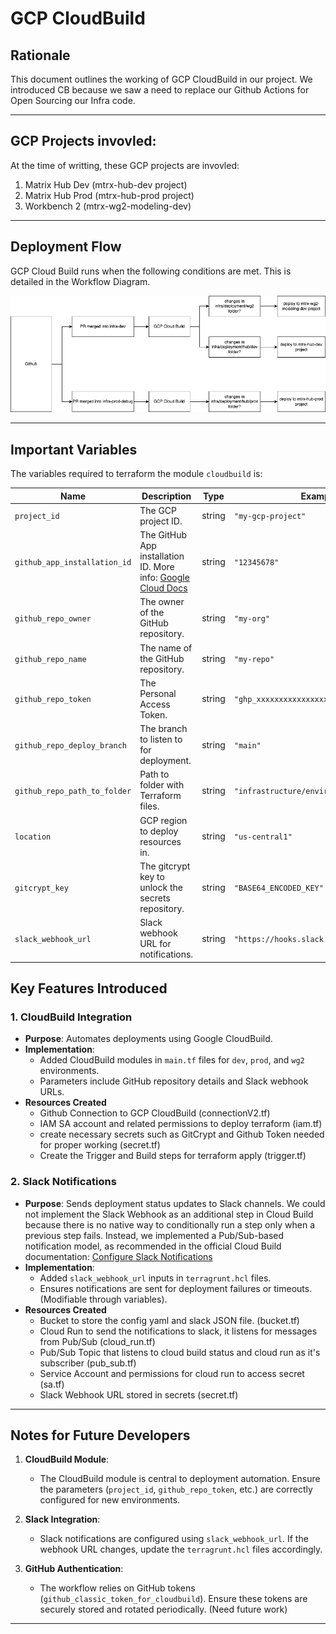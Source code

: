 # GCP CloudBuild

## Rationale

This document outlines the working of GCP CloudBuild in our project. We introduced CB because we saw a need to replace our Github Actions for Open Sourcing our Infra code.

---

## GCP Projects invovled:

At the time of writting, these GCP projects are invovled:

1. Matrix Hub Dev (mtrx-hub-dev project)
2. Matrix Hub Prod (mtrx-hub-prod project)
3. Workbench 2 (mtrx-wg2-modeling-dev)

---

## Deployment Flow

GCP Cloud Build runs when the following conditions are met. This is detailed in the Workflow Diagram.

![alt text](./assets/gcp_cloud_build_deployment_workflow.png "GCP CloudBuild Deployment Flow")

---

## Important Variables

The variables required to terraform the module `cloudbuild` is:

| Name                         | Description                                                                                                                                                                                                                      | Type   | Example                                 |
|------------------------------|----------------------------------------------------------------------------------------------------------------------------------------------------------------------------------------------------------------------------------|--------|----------------------------------------|
| `project_id`                 | The GCP project ID.                                                                                                                                                                                                              | string | `"my-gcp-project"`                      |
| `github_app_installation_id`| The GitHub App installation ID. More info: [Google Cloud Docs](https://cloud.google.com/build/docs/automating-builds/github/connect-repo-github?generation=2nd-gen)                                                               | string | `"12345678"`                            |
| `github_repo_owner`          | The owner of the GitHub repository.                                                                                                                                                                                              | string | `"my-org"`                              |
| `github_repo_name`           | The name of the GitHub repository.                                                                                                                                                                                               | string | `"my-repo"`                             |
| `github_repo_token`          | The Personal Access Token.                                                                                                                                                                                                       | string | `"ghp_xxxxxxxxxxxxxxxxxxxxxx"`          |
| `github_repo_deploy_branch`  | The branch to listen to for deployment.                                                                                                                                                                                          | string | `"main"`                                |
| `github_repo_path_to_folder` | Path to folder with Terraform files.                                                                                                                                                                                             | string | `"infrastructure/environments/prod"`    |
| `location`                   | GCP region to deploy resources in.                                                                                                                                                                                               | string | `"us-central1"`                         |
| `gitcrypt_key`               | The gitcrypt key to unlock the secrets repository.                                                                                                                                                                               | string | `"BASE64_ENCODED_KEY"`                  |
| `slack_webhook_url`          | Slack webhook URL for notifications.                                                                                                                                                                                             | string | `"https://hooks.slack.com/services/..."`|

## Key Features Introduced

### 1. **CloudBuild Integration**
- **Purpose**: Automates deployments using Google CloudBuild.
- **Implementation**:
  - Added CloudBuild modules in `main.tf` files for `dev`, `prod`, and `wg2` environments.
  - Parameters include GitHub repository details and Slack webhook URLs.
- **Resources Created**
  - Github Connection to GCP CloudBuild (connectionV2.tf)
  - IAM SA account and related permissions to deploy terraform (iam.tf)
  - create necessary secrets such as GitCrypt and Github Token needed for proper working (secret.tf)
  - Create the Trigger and Build steps for terraform apply (trigger.tf)

### 2. **Slack Notifications**
- **Purpose**: Sends deployment status updates to Slack channels.
We could not implement the Slack Webhook as an additional step in Cloud Build because there is no native way to conditionally run a step only when a previous step fails. Instead, we implemented a Pub/Sub-based notification model, as recommended in the official Cloud Build documentation: [Configure Slack Notifications](https://cloud.google.com/build/docs/configuring-notifications/configure-slack)
- **Implementation**:
  - Added `slack_webhook_url` inputs in `terragrunt.hcl` files.
  - Ensures notifications are sent for deployment failures or timeouts. (Modifiable through variables).
- **Resources Created**
  - Bucket to store the config yaml and slack JSON file. (bucket.tf)
  - Cloud Run to send the notifications to slack, it listens for messages from Pub/Sub (cloud_run.tf)
  - Pub/Sub Topic that listens to cloud build status and cloud run as it's subscriber (pub_sub.tf)
  - Service Account and permissions for cloud run to access secret (sa.tf)
  - Slack Webhook URL stored in secrets (secret.tf)

---

## Notes for Future Developers

1. **CloudBuild Module**:
   - The CloudBuild module is central to deployment automation. Ensure the parameters (`project_id`, `github_repo_token`, etc.) are correctly configured for new environments.

2. **Slack Integration**:
   - Slack notifications are configured using `slack_webhook_url`. If the webhook URL changes, update the `terragrunt.hcl` files accordingly.

3. **GitHub Authentication**:
   - The workflow relies on GitHub tokens (`github_classic_token_for_cloudbuild`). Ensure these tokens are securely stored and rotated periodically. (Need future work)
---

